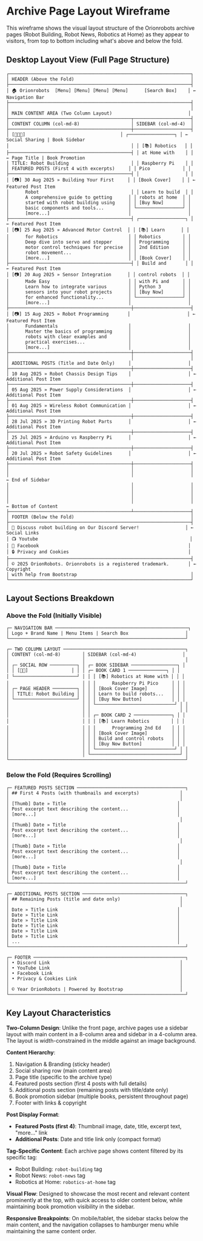 # Archive Page Layout Wireframe

This wireframe shows the visual layout structure of the Orionrobots archive pages (Robot Building, Robot News, Robotics at Home) as they appear to visitors, from top to bottom including what's above and below the fold.

## Desktop Layout View (Full Page Structure)

```
┌───────────────────────────────────────────────────────────────────┐
│ HEADER (Above the Fold)                                           │
├───────────────────────────────────────────────────────────────────┤
│ 🏠 Orionrobots  [Menu] [Menu] [Menu] [Menu]      [Search Box]    │ ← Navigation Bar
├───────────────────────────────────────────────────────────────────┤
│                                                                   │
│ MAIN CONTENT AREA (Two Column Layout)                            │
├─────────────────────────────────────────────┬─────────────────────┤
│ CONTENT COLUMN (col-md-8)                   │ SIDEBAR (col-md-4)  │
├─────────────────────────────────────────────┼─────────────────────┤
│ [🔗📧📱]                                   │ ┌─────────────────┐ │ ← Social Sharing | Book Sidebar
│                                             │ │ [📚] Robotics   │ │
├─────────────────────────────────────────────┤ │ at Home with    │ │ ← Page Title | Book Promotion
│ TITLE: Robot Building                       │ │ Raspberry Pi    │ │
│ FEATURED POSTS (First 4 with excerpts)     │ │ Pico            │ │
├─────────────────────────────────────────────┤ │                 │ │
│ [📷] 30 Aug 2025 » Building Your First     │ │ [Book Cover]    │ │ ← Featured Post Item
│      Robot                                  │ │ Learn to build  │ │
│      A comprehensive guide to getting      │ │ robots at home  │ │
│      started with robot building using     │ │ [Buy Now]       │ │
│      basic components and tools...         │ └─────────────────┘ │
│      [more...]                             │                     │
├─────────────────────────────────────────────┤ ┌─────────────────┐ │ ← Featured Post Item
│ [📷] 25 Aug 2025 » Advanced Motor Control  │ │ [📚] Learn      │ │
│      for Robotics                          │ │ Robotics        │ │
│      Deep dive into servo and stepper      │ │ Programming     │ │
│      motor control techniques for precise  │ │ 2nd Edition     │ │
│      robot movement...                     │ │                 │ │
│      [more...]                             │ │ [Book Cover]    │ │
├─────────────────────────────────────────────┤ │ Build and       │ │ ← Featured Post Item
│ [📷] 20 Aug 2025 » Sensor Integration      │ │ control robots  │ │
│      Made Easy                             │ │ with Pi and     │ │
│      Learn how to integrate various        │ │ Python 3        │ │
│      sensors into your robot projects      │ │ [Buy Now]       │ │
│      for enhanced functionality...         │ └─────────────────┘ │
│      [more...]                             │                     │
├─────────────────────────────────────────────┼─────────────────────┤
│ [📷] 15 Aug 2025 » Robot Programming       │                     │ ← Featured Post Item
│      Fundamentals                          │                     │
│      Master the basics of programming      │                     │
│      robots with clear examples and        │                     │
│      practical exercises...                │                     │
│      [more...]                             │                     │
├─────────────────────────────────────────────┼─────────────────────┤
│                                             │                     │
│ ADDITIONAL POSTS (Title and Date Only)     │                     │
├─────────────────────────────────────────────┼─────────────────────┤
│ 10 Aug 2025 » Robot Chassis Design Tips    │                     │ ← Additional Post Item
├─────────────────────────────────────────────┼─────────────────────┤
│ 05 Aug 2025 » Power Supply Considerations  │                     │ ← Additional Post Item
├─────────────────────────────────────────────┼─────────────────────┤
│ 01 Aug 2025 » Wireless Robot Communication │                     │ ← Additional Post Item
├─────────────────────────────────────────────┼─────────────────────┤
│ 28 Jul 2025 » 3D Printing Robot Parts      │                     │ ← Additional Post Item
├─────────────────────────────────────────────┼─────────────────────┤
│ 25 Jul 2025 » Arduino vs Raspberry Pi      │                     │ ← Additional Post Item
├─────────────────────────────────────────────┼─────────────────────┤
│ 20 Jul 2025 » Robot Safety Guidelines      │                     │ ← Additional Post Item
├─────────────────────────────────────────────┼─────────────────────┤
│                                             │                     │
│                                             │                     │ ← End of Sidebar
│                                             │                     │
│                                             │                     │
│                                             │                     │
│                                             │                     │ ← Bottom of Content
├─────────────────────────────────────────────┴─────────────────────┤
│ FOOTER (Below the Fold)                                           │
├───────────────────────────────────────────────────────────────────┤
│ 💬 Discuss robot building on Our Discord Server!                 │ ← Social Links
│ 📺 Youtube                                                        │
│ 📘 Facebook                                                       │
│ 🔒 Privacy and Cookies                                            │
├───────────────────────────────────────────────────────────────────┤
│ © 2025 OrionRobots. Orionrobots is a registered trademark.       │ ← Copyright
│ with help from Bootstrap                                          │
└───────────────────────────────────────────────────────────────────┘
```

## Layout Sections Breakdown

### Above the Fold (Initially Visible)

```
┌─ NAVIGATION BAR ─────────────────────────────────────────────────┐
│ Logo + Brand Name | Menu Items | Search Box                     │
└─────────────────────────────────────────────────────────────────┘

┌─ TWO COLUMN LAYOUT ─────────────────────────────────────────────┐
│ CONTENT (col-md-8)        │ SIDEBAR (col-md-4)                 │
│                           │                                     │
│ ┌─ SOCIAL ROW ──────────┐ │ ┌─ BOOK SIDEBAR ─────────────────┐ │
│ │ [📧📱]                │ │ │ ┌─ BOOK CARD 1 ──────────────┐ │ │
│ └───────────────────────┘ │ │ │ [📚] Robotics at Home with │ │ │
│                           │ │ │      Raspberry Pi Pico     │ │ │
│ ┌─ PAGE HEADER ─────────┐ │ │ │ [Book Cover Image]         │ │ │
│ │ TITLE: Robot Building │ │ │ │ Learn to build robots...   │ │ │
│ └───────────────────────┘ │ │ │ [Buy Now Button]           │ │ │
│                           │ │ └─────────────────────────────┘ │ │
│                           │ │                                 │ │
│                           │ │ ┌─ BOOK CARD 2 ──────────────┐ │ │
│                           │ │ │ [📚] Learn Robotics        │ │ │
│                           │ │ │      Programming 2nd Ed    │ │ │
│                           │ │ │ [Book Cover Image]         │ │ │
│                           │ │ │ Build and control robots   │ │ │
│                           │ │ │ [Buy Now Button]           │ │ │
│                           │ │ └─────────────────────────────┘ │ │
│                           │ └─────────────────────────────────┘ │
└─────────────────────────────────────────────────────────────────┘
```

### Below the Fold (Requires Scrolling)

```
┌─ FEATURED POSTS SECTION ────────────────────────────────────────┐
│ ## First 4 Posts (with thumbnails and excerpts)               │
│                                                               │
│ [Thumb] Date » Title                                         │
│ Post excerpt text describing the content...                  │ 
│ [more...]                                                    │
│                                                               │
│ [Thumb] Date » Title                                         │
│ Post excerpt text describing the content...                  │
│ [more...]                                                    │
│                                                               │
│ [Thumb] Date » Title                                         │
│ Post excerpt text describing the content...                  │
│ [more...]                                                    │
│                                                               │
│ [Thumb] Date » Title                                         │
│ Post excerpt text describing the content...                  │
│ [more...]                                                    │
└─────────────────────────────────────────────────────────────────┘

┌─ ADDITIONAL POSTS SECTION ──────────────────────────────────────┐
│ ## Remaining Posts (title and date only)                      │
│                                                               │
│ Date » Title Link                                            │
│ Date » Title Link                                            │
│ Date » Title Link                                            │
│ Date » Title Link                                            │
│ Date » Title Link                                            │
│ Date » Title Link                                            │
│ ...                                                          │
└─────────────────────────────────────────────────────────────────┘

┌─ FOOTER ────────────────────────────────────────────────────────┐
│ • Discord Link                                                │
│ • YouTube Link                                                │
│ • Facebook Link                                               │
│ • Privacy & Cookies Link                                      │
│                                                               │
│ © Year OrionRobots | Powered by Bootstrap                     │
└─────────────────────────────────────────────────────────────────┘
```

## Key Layout Characteristics

**Two-Column Design**: Unlike the front page, archive pages use a sidebar layout with main content in a 8-column area and sidebar in a 4-column area. The layout is width-constrained in the middle against an image background.

**Content Hierarchy**:
1. Navigation & Branding (sticky header)
2. Social sharing row (main content area)
3. Page title (specific to the archive type)
4. Featured posts section (first 4 posts with full details)
5. Additional posts section (remaining posts with title/date only)
6. Book promotion sidebar (multiple books, persistent throughout page)
7. Footer with links & copyright

**Post Display Format**:
- **Featured Posts (first 4)**: Thumbnail image, date, title, excerpt text, "more..." link
- **Additional Posts**: Date and title link only (compact format)

**Tag-Specific Content**: Each archive page shows content filtered by its specific tag:
- Robot Building: `robot-building` tag
- Robot News: `robot-news` tag  
- Robotics at Home: `robotics-at-home` tag

**Visual Flow**: Designed to showcase the most recent and relevant content prominently at the top, with quick access to older content below, while maintaining book promotion visibility in the sidebar.

**Responsive Breakpoints**: On mobile/tablet, the sidebar stacks below the main content, and the navigation collapses to hamburger menu while maintaining the same content order.
